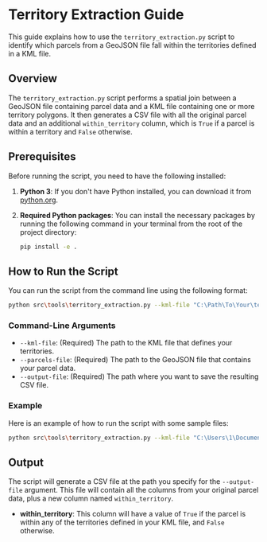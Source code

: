 # Territory Extraction Guide

This guide explains how to use the `territory_extraction.py` script to identify which parcels from a GeoJSON file fall within the territories defined in a KML file.

## Overview

The `territory_extraction.py` script performs a spatial join between a GeoJSON file containing parcel data and a KML file containing one or more territory polygons. It then generates a CSV file with all the original parcel data and an additional `within_territory` column, which is `True` if a parcel is within a territory and `False` otherwise.

## Prerequisites

Before running the script, you need to have the following installed:

1.  **Python 3**: If you don't have Python installed, you can download it from [python.org](https://python.org).
2.  **Required Python packages**: You can install the necessary packages by running the following command in your terminal from the root of the project directory:

    ```bash
    pip install -e .
    ```

## How to Run the Script

You can run the script from the command line using the following format:

```bash
python src\tools\territory_extraction.py --kml-file "C:\Path\To\Your\territory.kml" --parcels-file "C:\Path\To\Your\parcels.geojson" --output-file "C:\Path\To\Your\output.csv"
```

### Command-Line Arguments

*   `--kml-file`: (Required) The path to the KML file that defines your territories.
*   `--parcels-file`: (Required) The path to the GeoJSON file that contains your parcel data.
*   `--output-file`: (Required) The path where you want to save the resulting CSV file.

### Example

Here is an example of how to run the script with some sample files:

```bash
python src\tools\territory_extraction.py --kml-file "C:\Users\1\Documents\GitHub\MarketingPythonScript\GeoCoding\Untitled layer.kml" --parcels-file "C:\Users\1\Documents\GitHub\MarketingPythonScript\GeoCoding\LburgParcels geojson.geojson" --output-file "C:\Users\1\Documents\GitHub\MarketingPythonScript\output\my_territory_results.csv"
```

## Output

The script will generate a CSV file at the path you specify for the `--output-file` argument. This file will contain all the columns from your original parcel data, plus a new column named `within_territory`.

*   **within_territory**: This column will have a value of `True` if the parcel is within any of the territories defined in your KML file, and `False` otherwise.
